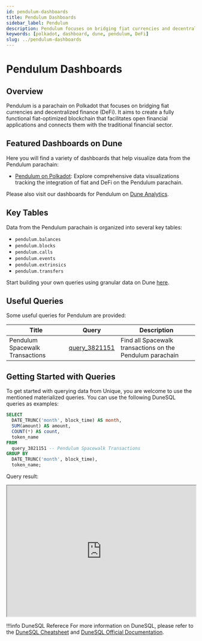 ```yaml
---
id: pendulum-dashboards
title: Pendulum Dashboards
sidebar_label: Pendulum
description: Pendulum focuses on bridging fiat currencies and decentralized finance (DeFi).
keywords: [polkadot, dashboard, dune, pendulum, DeFi]
slug: ../pendulum-dashboards
---
```


# Pendulum Dashboards

## Overview

Pendulum is a parachain on Polkadot that focuses on bridging fiat currencies and decentralized
finance (DeFi). It aims to create a fully functional fiat-optimized blockchain that facilitates open
financial applications and connects them with the traditional financial sector.

## Featured Dashboards on Dune

Here you will find a variety of dashboards that help visualize data from the Pendulum parachain:

- [Pendulum on Polkadot](https://dune.com/substrate/pendulum): Explore comprehensive data
  visualizations tracking the integration of fiat and DeFi on the Pendulum parachain.

Please also visit our dashboards for Pendulum on
[Dune Analytics](https://dune.com/discover/content/relevant?q=title:Pendulum%20author:substrate).

## Key Tables

Data from the Pendulum parachain is organized into several key tables:

- `pendulum.balances`
- `pendulum.blocks`
- `pendulum.calls`
- `pendulum.events`
- `pendulum.extrinsics`
- `pendulum.transfers`

Start building your own queries using granular data on Dune
[here](https://dune.com/queries?category=canonical&namespace=pendulum).

## Useful Queries

Some useful queries for Pendulum are provided:

| Title                           | Query                                             | Description                                               |
| ------------------------------- | ------------------------------------------------- | --------------------------------------------------------- |
| Pendulum Spacewalk Transactions | [query_3821151](https://dune.com/queries/3821151) | Find all Spacewalk transactions on the Pendulum parachain |

## Getting Started with Queries

To get started with querying data from Unique, you are welcome to use the mentioned materialized
queries. You can use the following DuneSQL queries as examples:

```sql title="Pendulum Spacewalk Transactions by Month" showLineNumbers
SELECT
  DATE_TRUNC('month', block_time) AS month,
  SUM(amount) AS amount,
  COUNT(*) AS count,
  token_name
FROM
  query_3821151 -- Pendulum Spacewalk Transactions
GROUP BY
  DATE_TRUNC('month', block_time),
  token_name;
```

Query result:

<iframe src="https://dune.com/embeds/3825144/6433755/1ae87539-28c8-4007-a429-5077df8b9adb" height="350" width="100%"></iframe>

!!!info DuneSQL Referece
    For more information on DuneSQL, please refer to the [DuneSQL Cheatsheet](../dunesql-cheatsheet.md)
    and
    [DuneSQL Official Documentation](https://docs.dune.com/query-engine/Functions-and-operators/index).



